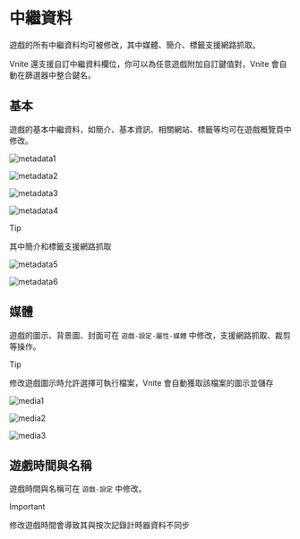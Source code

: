 # 中繼資料

遊戲的所有中繼資料均可被修改，其中媒體、簡介、標籤支援網路抓取。

Vnite 還支援自訂中繼資料欄位，你可以為任意遊戲附加自訂鍵值對，Vnite 會自動在篩選器中整合鍵名。

## 基本

遊戲的基本中繼資料，如簡介、基本資訊、相關網站、標籤等均可在遊戲概覽頁中修改。

![metadata1](https://img.timero.xyz/i/2025/04/02/67ecf9c4cf46c.webp)

![metadata2](https://img.timero.xyz/i/2025/04/02/67ecf9d227fea.webp)

![metadata3](https://img.timero.xyz/i/2025/04/02/67ecf9dd33a9f.webp)

![metadata4](https://img.timero.xyz/i/2025/04/02/67ecf9e76de5b.webp)

> [!TIP]
> 其中簡介和標籤支援網路抓取

![metadata5](https://img.timero.xyz/i/2025/04/02/67ecfa00231af.webp)

![metadata6](https://img.timero.xyz/i/2025/04/02/67ecfa132947c.webp)

## 媒體

遊戲的圖示、背景圖、封面可在 `遊戲-設定-屬性-媒體` 中修改，支援網路抓取、裁剪等操作。

> [!TIP]
> 修改遊戲圖示時允許選擇可執行檔案，Vnite 會自動獲取該檔案的圖示並儲存

![media1](https://img.timero.xyz/i/2025/04/02/67ecfbdebec58.webp)

![media2](https://img.timero.xyz/i/2025/04/02/67ecfbfb89950.webp)

![media3](https://img.timero.xyz/i/2025/04/02/67ecfc0c64ea4.webp)

## 遊戲時間與名稱

遊戲時間與名稱可在 `遊戲-設定` 中修改。

> [!IMPORTANT]
> 修改遊戲時間會導致其與按次記錄計時器資料不同步
